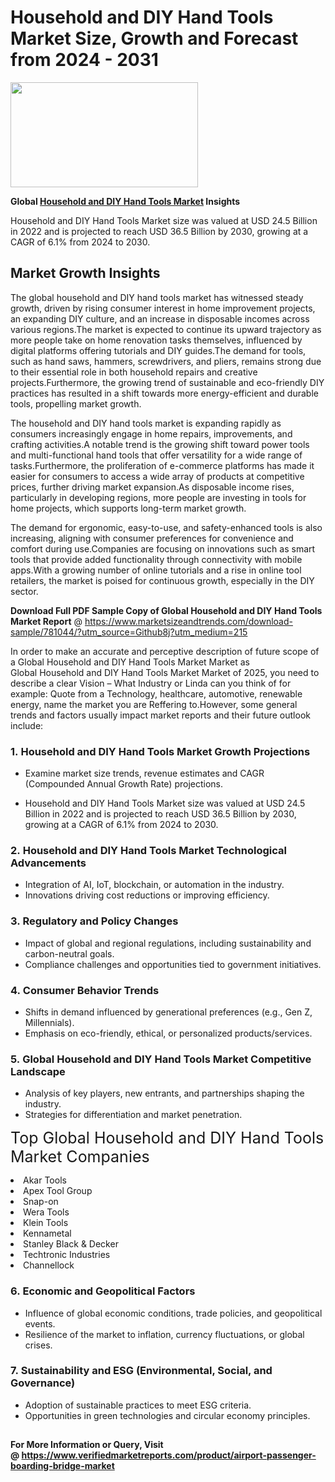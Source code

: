 <H1>Household and DIY Hand Tools Market Size, Growth and Forecast from 2024 - 2031</H1><img class="aligncenter size-medium wp-image-584254" src="https://thirdeyenews.in/wp-content/uploads/2024/09/Global-Market-Research-300x168.jpeg" alt="" width="300" height="168" /><p><strong>Global&nbsp;<a href="https://www.marketsizeandtrends.com/download-sample/781044/?utm_source=Github8j?utm_medium=215">Household and DIY Hand Tools Market</a> Insights</strong></p><p>Household and DIY Hand Tools Market size was valued at USD 24.5 Billion in 2022 and is projected to reach USD 36.5 Billion by 2030, growing at a CAGR of 6.1% from 2024 to 2030.</p><p><h2>Market Growth Insights</h2> <p>The global household and DIY hand tools market has witnessed steady growth, driven by rising consumer interest in home improvement projects, an expanding DIY culture, and an increase in disposable incomes across various regions.The market is expected to continue its upward trajectory as more people take on home renovation tasks themselves, influenced by digital platforms offering tutorials and DIY guides.The demand for tools, such as hand saws, hammers, screwdrivers, and pliers, remains strong due to their essential role in both household repairs and creative projects.Furthermore, the growing trend of sustainable and eco-friendly DIY practices has resulted in a shift towards more energy-efficient and durable tools, propelling market growth.</p> <p>The household and DIY hand tools market is expanding rapidly as consumers increasingly engage in home repairs, improvements, and crafting activities.A notable trend is the growing shift toward power tools and multi-functional hand tools that offer versatility for a wide range of tasks.Furthermore, the proliferation of e-commerce platforms has made it easier for consumers to access a wide array of products at competitive prices, further driving market expansion.As disposable income rises, particularly in developing regions, more people are investing in tools for home projects, which supports long-term market growth.</p> <p>The demand for ergonomic, easy-to-use, and safety-enhanced tools is also increasing, aligning with consumer preferences for convenience and comfort during use.Companies are focusing on innovations such as smart tools that provide added functionality through connectivity with mobile apps.With a growing number of online tutorials and a rise in online tool retailers, the market is poised for continuous growth, especially in the DIY sector.</p> <p><span class=""><strong>Download Full PDF Sample Copy of Global Household and DIY Hand Tools Market Report</strong> @ <a href="https://www.marketsizeandtrends.com/download-sample/781044/?utm_source=Github8j?utm_medium=215" target="_blank">https://www.marketsizeandtrends.com/download-sample/781044/?utm_source=Github8j?utm_medium=215</a></span></p><p>In order to make an accurate and perceptive description of future scope of a Global&nbsp;Household and DIY Hand Tools Market Market as Global&nbsp;Household and DIY Hand Tools Market Market of 2025, you need to describe a clear Vision &ndash; What Industry or Linda can you think of for example: Quote from a Technology, healthcare, automotive, renewable energy, name the market you are Reffering to.However, some general trends and factors usually impact market reports and their future outlook include:</p><h3>1.&nbsp;<strong>Household and DIY Hand Tools Market Growth Projections</strong></h3><ul><li>Examine market size trends, revenue estimates and CAGR (Compounded Annual Growth Rate) projections.</li><li><p>Household and DIY Hand Tools Market size was valued at USD 24.5 Billion in 2022 and is projected to reach USD 36.5 Billion by 2030, growing at a CAGR of 6.1% from 2024 to 2030.</p></li></ul><h3>2.&nbsp;<strong>Household and DIY Hand Tools Market Technological Advancements</strong></h3><ul><li>Integration of AI, IoT, blockchain, or automation in the industry.</li><li>Innovations driving cost reductions or improving efficiency.</li></ul><h3>3.&nbsp;<strong>Regulatory and Policy Changes</strong></h3><ul><li>Impact of global and regional regulations, including sustainability and carbon-neutral goals.</li><li>Compliance challenges and opportunities tied to government initiatives.</li></ul><h3>4.&nbsp;<strong>Consumer Behavior Trends</strong></h3><ul><li>Shifts in demand influenced by generational preferences (e.g., Gen Z, Millennials).</li><li>Emphasis on eco-friendly, ethical, or personalized products/services.</li></ul><h3>5.&nbsp;<strong>Global Household and DIY Hand Tools Market Competitive Landscape</strong></h3><ul><li>Analysis of key players, new entrants, and partnerships shaping the industry.</li><li>Strategies for differentiation and market penetration.</li></ul><p data-pm-slice="1 1 []"><span style="color: inherit; font-family: inherit; font-size: 25px;">Top Global Household and DIY Hand Tools Market Companies</span></p><div class="" data-test-id=""><p><li>Akar Tools</li><li> Apex Tool Group</li><li> Snap-on</li><li> Wera Tools</li><li> Klein Tools</li><li> Kennametal</li><li> Stanley Black & Decker</li><li> Techtronic Industries</li><li> Channellock</li></p></div><h3>6.&nbsp;<strong>Economic and Geopolitical Factors</strong></h3><ul><li>Influence of global economic conditions, trade policies, and geopolitical events.</li><li>Resilience of the market to inflation, currency fluctuations, or global crises.</li></ul><h3>7.&nbsp;<strong>Sustainability and ESG (Environmental, Social, and Governance)</strong></h3><ul><li>Adoption of sustainable practices to meet ESG criteria.</li><li>Opportunities in green technologies and circular economy principles.</li></ul><h2><strong style="font-size: 14px;">For More Information or Query, Visit @&nbsp;</strong><a style="background-color: #ffffff; font-size: 14px;" href="https://www.marketsizeandtrends.com/report/household-and-diy-hand-tools-market/" target="_blank">https://www.verifiedmarketreports.com/product/airport-passenger-boarding-bridge-market</a></h2>